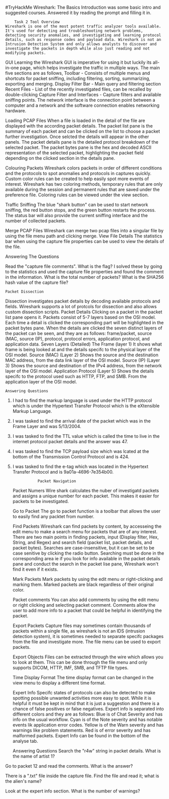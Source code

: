 #TryHackMe 
 Wireshark: The Basics
Introduction was some basic intro and suggested courses. Answered it by reading the prompt and filling it in. 

        Task 2 Tool Overview
    Wireshark is one of the most potent traffic analyzer tools available. It's used for detecting and troubleshooting network problems, detecting security anomalies, and investigating and learning protocol details, such as response codes and payload data. Wireshark is not an Intrusion Detection System and only allows analysts to discover and investigate the packets in depth while also just reading and not modifying packets. 

GUI 
    Learning the Wireshark GUI is imperative for using it but luckily its all-in-one page, which helps investigate the traffic in multiple ways. 
    The main five sections are as follows, 
        Toolbar - Consists of multiple menus and shortcuts for packet sniffing, including filtering, sorting, summarizing, exporting and merging.
        Display Filter Bar - Main query and filtering section
        Recent Files - List of the recently investigated files, can be recalled by double-clicking 
        Capture Filter and Interfaces - Capture filters and available sniffing points. The network interface is the connection point between a computer and a network and the software connection enables networking hardware.

Loading PCAP Files
    When a file is loaded in the detail of the file are displayed with the according packet details.
    The packet list pane is the summary of each packet and can be clicked on the list to choose a packet further investigation. Once selcted the details will appear in the other panels.
    The packet details pane is the detailed protocol breakdown of the selected packet.
    The packet bytes pane is the hex and decoded ASCII representation of the selected packet, highlighting the packet field depending on the clicked section in the details pane.

Colouring Packets
    Wireshark colors packets in order of different conditions and the protocols to spot anomalies and protocols in captures quickly. Custom color rules can be created to help easily spot more events of interest. Wireshark has two coloring methods, temporary rules that are only available during the session and permanent rules that are saved under the preference file. Coloring rules can be viewed under the view section. 

Traffic Sniffing
    The blue "shark button" can be used to start network sniffing, the red button stops, and the green button restarts the process. The status bar will also provide the current sniffing interface and the number of collected packets. 

Merge PCAP Files
    Wireshark can merge two pcap files into a singular file by using the file menu path and clicking merge. 
View File Details 
    The statistics bar when using the capture file properties can be used to view the details of the file.

Answering The Questions
    
Read the "capture file comments". What is the flag?
I solved these by going to the statistics and used the capture file properties and found the comment in the information.
What is the total number of packets?
What is the SHA256 hash value of the capture file?

    Packet Dissection
Dissection investigates packet details by decoding available protocols and fields. Wireshark supports a lot of protcols for dissection and also allows custom dissection scripts. 
    Packet Details
Clicking on a packet in the packet list pane opens it. Packets consist of 5-7 layers based on the OSI model. Each time a detail is clicked the corresponding part will be highlighted in the packet bytes pane. When the details are clicked the seven distinct layers of the packet can be seen, and they are as follows:  frame/packet, source (MAC, source (IP), protocol, protocol errors, application protocol, and application data. 
    Seven Layers (Detailed)
        The Frame (layer 1)
    It shows what frame is being looked at and the details specifc to the physical layer of the OSI model.
        Source (MAC) (Layer 2)
    Shows the source and the destination MAC address, from the data link layer of the OSI model.
        Source (IP) (Layer 3)
    Shows the source and destination of the IPv4 address, from the network layer of the OSI model.
        Application Protocol (Layer 5)
    Shows the details specifc to the protocol used such as HTTP, FTP, and SMB. From the application layer of the OSI model.

    Answering Questions 
1. I had to find the markup language is used under the HTTP protocol which is under the Hypertext Transfer Protocol which is the eXtensible Markup Language.
2. I was tasked to find the arrival date of the packet which was in the Frame Layer and was 5/13/2004.
3. I was tasked to find the TTL value which is called the time to live in the internet protocol packet details and the answer was 47.
4. I was tasked to find the TCP payload size which was lcated at the bottom of the Transmission Control Protocol and is 424.
5. I was tasked to find the e-tag which was located in the Hypertext Transfer Protocol and is 9a01a-4696-7e354b00.

                  Packet Navigation
    Packet Numers 
Wire shark calculates the nuber of investigatd packets and assigns a unique number for each packet. This makes it easier for packets to be investigated.

    Go to Packet
The go to packet function is a toolbar that allows the user to easily find any packtet from number. 

    Find Packets
Wireshark can find packets by content, by accesseing the edit menu to make a search menu for packets that are of any interest. There are two main points in finding packets, input (Display filter, Hex, String, and Regex) and search field (packet list, packet details, and packet bytes). Searches are case-insensitive, but it can be set to be case senitive by clicking the radio button.  Searching must be done in the corresponding area ie if you look for info available in the packet details pane and conduct the search in the packet lise pane, Wireshark won't find it even if it exists.

    Mark Packets
Mark packets by using the edit menu or right-clicking and marking them. Marked packets are black regardless of their original color.

    Packet comments
You can also add comments by using the edit menu or right clicking and selecting packet comment. Comments allow the user to add more info to a packet that could be helpful in identifying the packet.

    Export Packets
Capture files may sometimes contain thousands of packets within a single file, as wireshark is not an IDS (intrusion detection system), it is sometimes needed to separate specifc packages from the file and investigate more. The file menu can be used to export packets. 

    Export Objects 
Files can be extracted through the wire which allows you to look at them. This can be done through the file menu and only supports DICOM, HTTP, IMF, SMB, and TFTP file types. 

    Time Display Format
The time display format can be changed in the view menu to display a different time format.

    Expert Info
Specifc states of protocols can also be detected to make spotting possible unwanted activities more easy to spot. While it is helpful it must be kept in mind that it is just a suggestion and there is a chance of false positives or false negatives. Expert info is separated into different colors and they are as follows:
Blue is of Chat Severity and has info on the usual workflow.
Cyan is of the Note severity and has notable events lik application error codes.
Yellow is of the Warn severity and has warnings like problem statements.
Red is of error severity and has malformed packets.
Expert Info can be found in the bottom of the analyse tab.

    Answering Questions 
Search the "r4w" string in packet details. What is the name of artist 1?

Go to packet 12 and read the comments. What is the answer?

There is a ".txt" file inside the capture file. Find the file and read it; what is the alien's name?

Look at the expert info section. What is the number of warnings?
